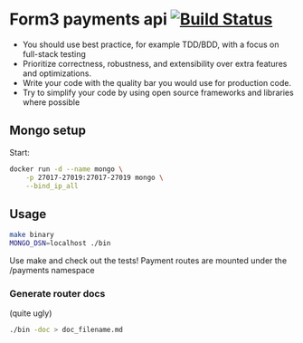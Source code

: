 # Form3 payments api [![Build Status](https://travis-ci.org/florinutz/form3-api.svg?branch=master)](https://travis-ci.org/florinutz/form3-api)

* You should use best practice, for example TDD/BDD, with a focus on full-stack testing
* Prioritize correctness, robustness, and extensibility over extra features and optimizations.
* Write your code with the quality bar you would use for production code.
* Try to simplify your code by using open source frameworks and libraries where possible

## Mongo setup

Start:
```bash
docker run -d --name mongo \
    -p 27017-27019:27017-27019 mongo \
    --bind_ip_all
```

## Usage
```bash
make binary
MONGO_DSN=localhost ./bin
```
Use make and check out the tests!
Payment routes are mounted under the /payments namespace

### Generate router docs
(quite ugly)
```bash
./bin -doc > doc_filename.md
```